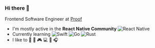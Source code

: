 ### Hi there 👋

Frontend Software Engineer at [Proof](https://www.proofserve.com/)

- I'm mostly active in the **React Native Community** ![React Native](https://img.shields.io/badge/-ReactNative-black?style=flat&logo=react)
- Currently learning ![Swift](https://img.shields.io/badge/-Swift-black?style=flat&logo=swift) ![Go](https://img.shields.io/badge/-Go-black?style=flat&logo=go) ![Rust](https://img.shields.io/badge/-Rust-black?style=flat&logo=rust)
- I like to 🎾 🎹 🎮 💻 🎥 🎧

<!--## Trophies

[![stats](https://github-readme-stats.vercel.app/api?username=corasan)](https://github-readme-stats.vercel.app/api?username=corasan)
-->
<!--
**corasan/corasan** is a ✨ _special_ ✨ repository because its `README.md` (this file) appears on your GitHub profile.

Here are some ideas to get you started:

- 🔭 I’m currently working on ...
- 🌱 I’m currently learning ...
- 👯 I’m looking to collaborate on ...
- 🤔 I’m looking for help with ...
- 💬 Ask me about ...
- 📫 How to reach me: ...
- 😄 Pronouns: ...
- ⚡ Fun fact: ...
-->
